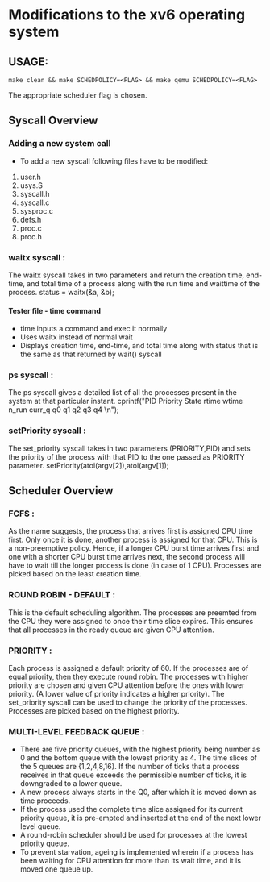 # Modifications to the xv6 operating system

## USAGE:
	make clean && make SCHEDPOLICY=<FLAG> && make qemu SCHEDPOLICY=<FLAG>

The appropriate scheduler flag is chosen.

## Syscall Overview

### Adding a new system call
- To add a new syscall following files have to be modified:
1. user.h
2. usys.S
3. syscall.h
4. syscall.c
5. sysproc.c
6. defs.h
7. proc.c
8. proc.h


### waitx syscall :
The waitx syscall takes in two parameters and return the creation time, end-time, and total time of a process along with the run time and waittime of the process.
	status = waitx(&a, &b);

#### Tester file - time command 

- time inputs a command and exec it normally
- Uses waitx instead of normal wait
- Displays creation time, end-time, and total time along with status that is the same as that returned by wait() syscall


### ps syscall :
The ps syscall gives a detailed list of all the processes present in the system at that particular instant.
	cprintf("PID Priority   State   rtime wtime n_run curr_q q0 q1 q2 q3 q4 \n");

### setPriority syscall :
The set_priority syscall takes in two parameters (PRIORITY,PID) and sets the priority of the process with that PID to the one passed as PRIORITY parameter.
	setPriority(atoi(argv[2]),atoi(argv[1]);	

## Scheduler Overview

### FCFS :
As the name suggests, the process that arrives first is assigned CPU time first. Only once it is done, another process is assigned for that CPU. This is a non-preemptive policy. Hence, if a longer CPU burst time arrives first and one with a shorter CPU burst time arrives next, the second process will have to wait till the longer process is done (in case of 1 CPU). Processes are picked based on the least creation time.

### ROUND ROBIN - DEFAULT :
This is the default scheduling algorithm. The processes are preemted from the CPU they were assigned to once their time slice expires. This ensures that all processes in the ready queue are given CPU attention.

### PRIORITY :
Each process is assigned a default priority of 60. If the processes are of equal priority, then they execute round robin. The processes with higher priority are chosen and given CPU attention before the ones with lower priority. (A lower value of priority indicates a higher priority). The set_priority syscall can be used to change the priority of the processes. Processes are picked based on the highest priority.

### MULTI-LEVEL FEEDBACK QUEUE :
- There are five priority queues, with the highest priority being number as 0 and the bottom queue with the lowest priority as 4. The time slices of the 5 queues are {1,2,4,8,16}. If the number of ticks that a process receives in that queue exceeds the permissible number of ticks, it is downgraded to a lower queue.
- A new process always starts in the Q0, after which it is moved down as time proceeds.
- If the process used the complete time slice assigned for its current priority queue, it is pre-empted and inserted at the end of the next lower level queue.
- A round-robin scheduler should be used for processes at the lowest priority queue.
- To prevent starvation, ageing is implemented wherein if a process has been waiting for CPU attention for more than its wait time, and it is moved one queue up.
